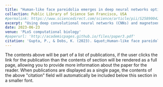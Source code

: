 ```yaml
---
title: "Human-like face pareidolia emerges in deep neural networks optimized for face and object recognition [Under Review]"
collection: Public Library of Science San Francisco, USA
#permalink: https://www.sciencedirect.com/science/article/pii/S2589004223000536
excerpt: "Using deep convolutional neural networks (CNNs) and magnetoencephalography (MEG), this study investigates the neural basis of face pareidolia, showing that initial misidentification of faces in inanimate objects is a byproduct of the brain's optimization for face and object recognition. The research reveals that while early stages of processing mistake pareidolia for real faces, this error is corrected in later stages through specialized face recognition optimization."
date: 2023-06-23
venue: 'PLoS computational biology'
#paperurl: 'http://academicpages.github.io/files/paper3.pdf'
citation: 'Gupta, P., & Dobs, K. (2023). &quot;Human-like face pareidolia emerges in deep neural networks optimized for face and object recognition [Under Review].&quot; <i></i>'
---
```


The contents above will be part of a list of publications, if the user clicks the link for the publication than the contents of section will be rendered as a full page, allowing you to provide more information about the paper for the reader. When publications are displayed as a single page, the contents of the above "citation" field will automatically be included below this section in a smaller font.
